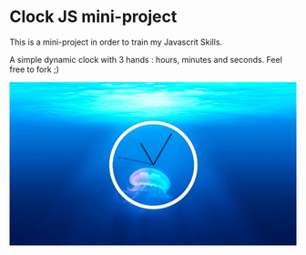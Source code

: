 # Clock JS mini-project

This is a mini-project in order to train my Javascrit Skills.

A simple dynamic clock with 3 hands : hours, minutes and seconds. Feel free to fork ;)

![Clock screenshot](https://github.com/ZeFifi/clock/blob/master/screenshot.png?raw=true)
